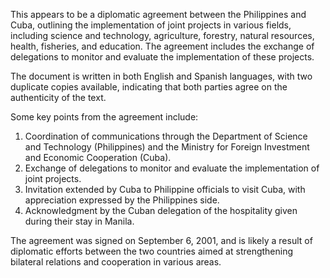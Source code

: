 This appears to be a diplomatic agreement between the Philippines and Cuba, outlining the implementation of joint projects in various fields, including science and technology, agriculture, forestry, natural resources, health, fisheries, and education. The agreement includes the exchange of delegations to monitor and evaluate the implementation of these projects.

The document is written in both English and Spanish languages, with two duplicate copies available, indicating that both parties agree on the authenticity of the text.

Some key points from the agreement include:

1. Coordination of communications through the Department of Science and Technology (Philippines) and the Ministry for Foreign Investment and Economic Cooperation (Cuba).
2. Exchange of delegations to monitor and evaluate the implementation of joint projects.
3. Invitation extended by Cuba to Philippine officials to visit Cuba, with appreciation expressed by the Philippines side.
4. Acknowledgment by the Cuban delegation of the hospitality given during their stay in Manila.

The agreement was signed on September 6, 2001, and is likely a result of diplomatic efforts between the two countries aimed at strengthening bilateral relations and cooperation in various areas.